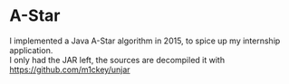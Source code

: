 # A-Star

I implemented a Java A-Star algorithm in 2015, to spice up my internship application.  
I only had the JAR left, the sources are decompiled it with https://github.com/m1ckey/unjar

